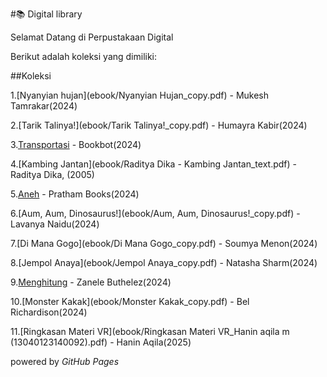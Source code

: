 #📚 Digital library

Selamat Datang di Perpustakaan Digital

Berikut adalah koleksi yang dimiliki:

##Koleksi

1.[Nyanyian hujan](ebook/Nyanyian Hujan_copy.pdf) - Mukesh Tamrakar(2024)

2.[Tarik Talinya!](ebook/Tarik Talinya!_copy.pdf) - Humayra Kabir(2024)

3.[Transportasi](ebook/Transportasi_copy.pdf) - Bookbot(2024)

4.[Kambing Jantan](ebook/Raditya Dika - Kambing Jantan_text.pdf) - Raditya Dika, (2005)

5.[Aneh](ebook/Aneh_copy.pdf) - Pratham Books(2024)

6.[Aum, Aum, Dinosaurus!](ebook/Aum, Aum, Dinosaurus!_copy.pdf) - Lavanya Naidu(2024)

7.[Di Mana Gogo](ebook/Di Mana Gogo_copy.pdf) - Soumya Menon(2024)

8.[Jempol Anaya](ebook/Jempol Anaya_copy.pdf) - Natasha Sharm(2024)

9.[Menghitung](ebook/Menghitung_copy.pdf) - Zanele Buthelez(2024)

10.[Monster Kakak](ebook/Monster Kakak_copy.pdf) - Bel Richardison(2024)

11.[Ringkasan Materi VR](ebook/Ringkasan Materi VR_Hanin aqila m (13040123140092).pdf) - Hanin Aqila(2025)

powered by _GitHub Pages_
